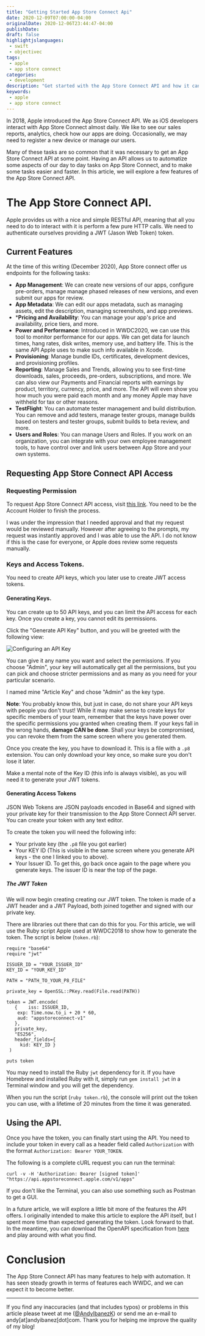 ```yaml
---
title: "Getting Started App Store Connect Api"
date: 2020-12-09T07:00:00-04:00
originalDate: 2020-12-06T23:44:47-04:00
publishDate: 
draft: false
highlightjslanguages:
 - swift
 - objectivec
tags:
 - apple
 - app store connect
categories:
 - development
description: "Get started with the App Store Connect API and how it can be automated."
keywords:
 - apple
 - app store connect
---
```


In 2018, Apple introduced the App Store Connect API. We as iOS developers interact with App Store Connect almost daily. We like to see our sales reports, analytics, check how our apps are doing. Occasionally, we may need to register a new device or manage our users.

Many of these tasks are so common that it was necessary to get an App Store Connect API at some point. Having an API allows us to automatize some aspects of our day to day tasks on App Store Connect, and to make some tasks easier and faster. In this article, we will explore a few features of the App Store Connect API.

# The App Store Connect API.

Apple provides us with a nice and simple RESTful API, meaning that all you need to do to interact with it is perform a few pure HTTP calls. We need to authenticate ourselves providing a JWT (Jason Web Token) token.

## Current Features

At the time of this writing (December 2020), App Store connect offer us endpoints for the following tasks:

* **App Management**: We can create new versions of our apps, configure pre-orders, manage manage phased releases of new versions, and even submit our apps for review.
* **App Metadata**: We can edit our apps metadata, such as managing assets, edit the description, managing screenshots, and app previews.
* ***Pricing and Availability**: You can manage your app's price and availability, price tiers, and more.
* **Power and Performance**: Introduced in WWDC2020, we can use this tool to monitor performance for our apps. We can get data for launch times, hang rates, disk writes, memory use, and battery life. This is the same API Apple uses to make such info available in Xcode.
* **Provisioning**: Manage bundle IDs, certificates, development devices, and provisioning profiles.
* **Reporting**: Manage Sales and Trends, allowing you to see first-time downloads, sales, proceeds, pre-orders, subscriptions, and more. We can also view our Payments and Financial reports with earnings by product, territory, currency, price, and more. The API will even show you how much you were paid each month and any money Apple may have withheld for tax or other reasons.
* **TestFlight**: You can automate tester management and build distribution. You can remove and add testers, manage tester groups, manage builds based on testers and tester groups, submit builds to beta review, and more.
* **Users and Roles**: You can manage Users and Roles. If you work on an organization, you can integrate with your own employee management tools, to have control over and link users between App Store and your own systems.

## Requesting App Store Connect API Access

### Requesting Permission

To request App Store Connect API access, visit [this link](https://appstoreconnect.apple.com/access/api). You need to be the Account Holder to finish the process.

I was under the impression that I needed approval and that my request would be reviewed manually. However after agreeing to the prompts, my request was instantly approved and I was able to use the API. I do not know if this is the case for everyone, or Apple does review some requests manually.

### Keys and Access Tokens.

You need to create API keys, which you later use to create JWT access tokens.

#### Generating Keys.

You can create up to 50 API keys, and you can limit the API access for each key. Once you create a key, you cannot edit its permissions.

Click the "Generate API Key" button, and you will be greeted with the following view:

![Configuring an API Key](/img/api_key_1.png)

You can give it any name you want and select the permissions. If you choose "Admin", your key will automatically get all the permissions, but you can pick and choose stricter permissions and as many as you need for your particular scenario.

I named mine "Article Key" and chose "Admin" as the key type.

**Note**: You probably know this, but just in case, do not share your API keys with people you don't trust! While it may make sense to create keys for specific members of your team, remember that the keys have power over the specific permissions you granted when creating them. If your keys fall in the wrong hands, **damage CAN be done**. Shall your keys be compromised, you can revoke them from the same screen where you generated them.

Once you create the key, you have to download it. This is a file with a `.p8` extension. You can only download your key once, so make sure you don't lose it later.

Make a mental note of the Key ID (this info is always visible), as you will need it to generate your JWT tokens.

#### Generating Access Tokens

JSON Web Tokens are JSON payloads encoded in Base64 and signed with your private key for their transmission to the App Store Connect API server. You can create your token with any text editor.

To create the token you will need the following info:

* Your private key (the `.p8` file you got earlier)
* Your KEY ID (This is visible in the same screen where you generate API keys - the one I linked you to above).
* Your Issuer ID. To get this, go back once again to the page where you generate keys. The issuer ID is near the top of the page.

##### The JWT Token

We will now begin creating creating our JWT token. The token is made of a JWT header and a JWT Payload, both joined together and signed with our private key.

There are libraries out there that can do this for you. For this article, we will use the Ruby script Apple used at WWDC2018 to show how to generate the token. The script is below (`token.rb`):

```
require "base64"
require "jwt"

ISSUER_ID = "YOUR_ISSUER_ID"
KEY_ID = "YOUR_KEY_ID"

PATH = "PATH_TO_YOUR_P8_FILE"

private_key = OpenSSL::PKey.read(File.read(PATH))

token = JWT.encode(
   {    iss: ISSUER_ID,
    exp: Time.now.to_i + 20 * 60,
    aud: "appstoreconnect-v1"
   },
   private_key,
   "ES256",
   header_fields={
     kid: KEY_ID }
 )

puts token
```

You may need to install the Ruby `jwt` dependency for it. If you have Homebrew and installed Ruby with it, simply run `gem install jwt` in a Terminal window and you will get the dependency.

When you run the script (`ruby token.rb`), the console will print out the token you can use, with a lifetime of 20 minutes from the time it was generated.

## Using the API.

Once you have the token, you can finally start using the API. You need to include your token in every call as a header field called `Authorization` with the format `Authorization: Bearer YOUR_TOKEN`.

The following is a complete cURL request you can run the terminal:

```text
curl -v -H 'Authorization: Bearer [signed token]' 
"https://api.appstoreconnect.apple.com/v1/apps"
```

If you don't like the Terminal, you can also use something such as Postman to get a GUI.

In a future article, we will explore a little bit more of the features the API offers. I originally intended to make this article to explore the API itself, but I spent more time than expected generating the token. Look forward to that. In the meantime, you can download the OpenAPI specification from [here](https://developer.apple.com/app-store-connect/api/) and play around with what you find.

# Conclusion

The App Store Connect API has many features to help with automation. It has seen steady growth in terms of features each WWDC, and we can expect it to become better.

<hr>

If you find any inaccuracies (and that includes typos) or problems in this article please tweet at me ([@AndyIbanezK](https://twitter.com/AndyIbanezK)) or send me an e-mail to andy[at]andyibanez[dot]com. Thank you for helping me improve the quality of my blog!